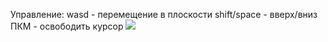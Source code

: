 Управление:
wasd - перемещение в плоскости
shift/space - вверх/вниз
ПКМ - освободить курсор
![](https://media2.giphy.com/media/IXtt9NAdGoA4JcFcDn/giphy.gif)
